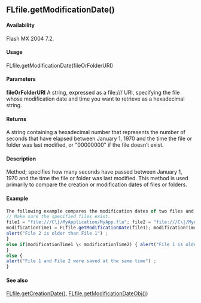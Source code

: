 ## FLfile.getModificationDate()

#### Availability

Flash MX 2004 7.2.

#### Usage

FLfile.getModificationDate(fileOrFolderURI)

#### Parameters

**fileOrFolderURI** A string, expressed as a file:/// URI, specifying the file whose modification date and time you want to retrieve as a hexadecimal string.

#### Returns

A string containing a hexadecimal number that represents the number of seconds that have elapsed between January 1, 1970 and the time the file or folder was last modified, or "00000000" if the file doesn’t exist.

#### Description

Method; specifies how many seconds have passed between January 1, 1970 and the time the file or folder was last modified. This method is used primarily to compare the creation or modification dates of files or folders.

#### Example

```javascript
The following example compares the modification dates of two files and determines which of the two was modified more recently:
// Make sure the specified files exist.
file1 = "file:///C\|/MyApplication/MyApp.fla"; file2 = "file:///C\|/MyApplication/MyApp.as";
modificationTime1 = FLfile.getModificationDate(file1); modificationTime2 = FLfile.getModificationDate(file2) ; if(modificationTime1 \modificationTime2) {
alert("File 2 is older than File 1") ;
}
else if(modificationTime1 \< modificationTime2) { alert("File 1 is older than File 2") ;
}
else {
alert("File 1 and File 2 were saved at the same time") ;
}

```
#### See also

[FLfile.getCreationDate()](#!AdobeDocs/developers-animatesdk-docs/master/FLfile_object/FLfile4.md), [FLfile.getModificationDateObj()](#!AdobeDocs/developers-animatesdk-docs/master/FLfile_object/FLfile7.md))

<span id="FLfile.getModificationDateObj()" class="anchor"></span>
